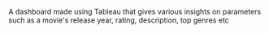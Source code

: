 A dashboard made using Tableau that gives various insights on parameters such as a movie's release year, rating, description, top genres etc
